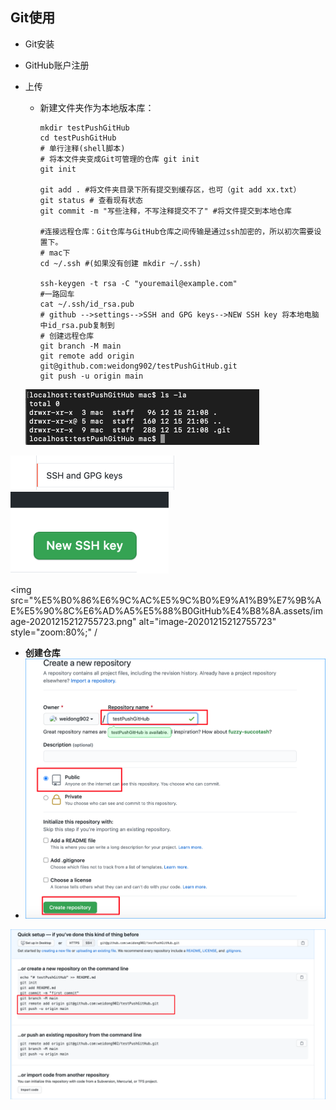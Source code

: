 ## Git使用

* Git安装

* GitHub账户注册

* 上传

  * 新建文件夹作为本地版本库：

    ```shell
    mkdir testPushGitHub
    cd testPushGitHub
    # 单行注释(shell脚本)
    # 将本文件夹变成Git可管理的仓库 git init 
    git init 
    
    git add . #将文件夹目录下所有提交到缓存区，也可（git add xx.txt）
    git status # 查看现有状态
    git commit -m "写些注释，不写注释提交不了" #将文件提交到本地仓库
    
    #连接远程仓库：Git仓库与GitHub仓库之间传输是通过ssh加密的，所以初次需要设置下。
    # mac下 
    cd ~/.ssh #(如果没有创建 mkdir ~/.ssh)
    
    ssh-keygen -t rsa -C "youremail@example.com"
    #一路回车
    cat ~/.ssh/id_rsa.pub
    # github -->settings-->SSH and GPG keys-->NEW SSH key 将本地电脑中id_rsa.pub复制到
    # 创建远程仓库
    git branch -M main
    git remote add origin git@github.com:weidong902/testPushGitHub.git
    git push -u origin main
    ```

  

  <img src="%E5%B0%86%E6%9C%AC%E5%9C%B0%E9%A1%B9%E7%9B%AE%E5%90%8C%E6%AD%A5%E5%88%B0GitHub%E4%B8%8A.assets/image-20201215211229044.png" alt="image-20201215211229044" style="zoom:50%;" />

  

<img src="%E5%B0%86%E6%9C%AC%E5%9C%B0%E9%A1%B9%E7%9B%AE%E5%90%8C%E6%AD%A5%E5%88%B0GitHub%E4%B8%8A.assets/image-20201215212254880.png" style="zoom:50%;" />

<img src="%E5%B0%86%E6%9C%AC%E5%9C%B0%E9%A1%B9%E7%9B%AE%E5%90%8C%E6%AD%A5%E5%88%B0GitHub%E4%B8%8A.assets/image-20201215212319191.png" style="zoom:80%;" />

<img src="%E5%B0%86%E6%9C%AC%E5%9C%B0%E9%A1%B9%E7%9B%AE%E5%90%8C%E6%AD%A5%E5%88%B0GitHub%E4%B8%8A.assets/image-20201215212755723.png" alt="image-20201215212755723" style="zoom:80%;" /

* **创建仓库**
* <img src="%E5%B0%86%E6%9C%AC%E5%9C%B0%E9%A1%B9%E7%9B%AE%E5%90%8C%E6%AD%A5%E5%88%B0GitHub%E4%B8%8A.assets/image-20201215212947579.png" />

![](%E5%B0%86%E6%9C%AC%E5%9C%B0%E9%A1%B9%E7%9B%AE%E5%90%8C%E6%AD%A5%E5%88%B0GitHub%E4%B8%8A.assets/image-20201215213211612.png)